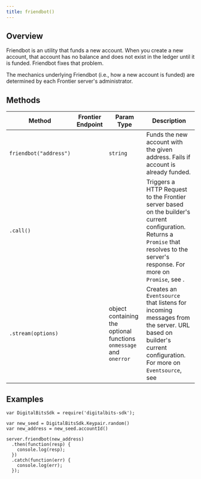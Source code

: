 ```yaml
---
title: friendbot()
---
```


## Overview

Friendbot is an utility that funds a new account.  When you create a new account, that account has no balance and does not exist in the ledger until it is funded.  Friendbot fixes that problem.

The mechanics underlying Friendbot (i.e., how a new account is funded) are determined by each Frontier server's administrator.

## Methods

| Method | Frontier Endpoint | Param Type | Description |
| --- | --- | --- | --- |
| `friendbot("address")` | | `string` | Funds the new account with the given address.  Fails if account is already funded. |
| `.call()` |  | | Triggers a HTTP Request to the Frontier server based on the builder's current configuration.  Returns a `Promise` that resolves to the server's response.  For more on `Promise`, see []().|
| `.stream(options)` | | object containing the optional functions `onmessage` and `onerror` | Creates an `Eventsource` that listens for incoming messages from the server.  URL based on builder's current configuration.  For more on `Eventsource`, see []() |


## Examples

```
var DigitalBitsSdk = require('digitalbits-sdk');

var new_seed = DigitalBitsSdk.Keypair.random()
var new_address = new_seed.accountId()

server.friendbot(new_address)
  .then(function(resp) {
    console.log(resp);
  })
  .catch(function(err) {
    console.log(err);
  });

